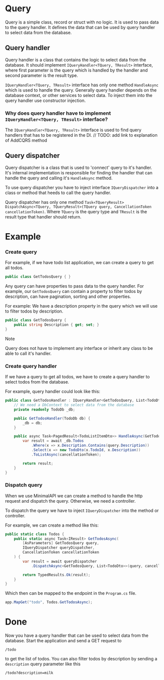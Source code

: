# Query

Query is a simple class, record or struct with no logic. It is used to pass data to the query handler.
It defines the data that can be used by query handler to select data from the database.

## Query handler

Query handler is a class that contains the logic to select data from the database. It should implement
`IQueryHandler<TQuery, TResult>` interface, where first parameter is the query which is handled by the handler and
second parameter is the result type.

`IQueryHandler<TQuery, TResult>` interface has only one method `HandleAsync` which is used to handle the query.
Generally query handler depends on the database context, or other services to select data. To inject them into the query
handler use constructor injection.

### Why does query handler have to implement `IQueryHandler<TQuery, TResult>` interface?

The `IQueryHandler<TQuery, TResult>` interface is used to find query handlers that has to be registered in the DI.
// TODO: add link to explanation of AddCQRS method

## Query dispatcher

Query dispatcher is a class that is used to 'connect' query to it's handler. It's internal implementation is responsible
for finding the handler that can handle the query and calling it's `HandleAsync` method.

To use query dispatcher you have to inject interface `IQueryDispatcher` into a class or method that heeds to call
the query handler.

Query dispatcher has only one method
`Task<TQueryResult> DispatchAsync<TQuery, TQueryResult>(TQuery query, CancellationToken cancellationToken)`.
Where `TQuery` is the query type and `TResult` is the result type that handler should return.

# Example
### Create query

For example, if we have todo list application, we can create a query to get all todos.

```csharp
public class GetTodosQuery { }
```

Any query can have properties to pass data to the query handler.
For example, our `GetTodosQuery` can contain a property to filter todos by description, can have pagination, sorting and
other properties.

For example:
We have a description property in the query which we will use to filter todos by description.

```csharp
public class GetTodosQuery {
    public string Description { get; set; }
}
```

> [!NOTE]  
> Query does not have to implement any interface or inherit any class to be able to call it's handler.

### Create query handler

If we have a query to get all todos, we have to create a query handler to select todos from the database.

For example, query handler could look like this:

```csharp
public class GetTodosHandler : IQueryHandler<GetTodosQuery, List<TodoDto>> {
    // We need a DbContext to select data from the database
    private readonly TodoDb _db;

    public GetTodosHandler(TodoDb db) {
        _db = db;
    }

    public async Task<PagedResult<TodoListItemDto>> HandleAsync(GetTodosQuery query, CancellationToken cancellationToken) {
        var result = await _db.Todos
            .Where(x => x.Description.Contains(query.Description))
            .Select(x => new TodoDto(x.TodoId, x.Description))
            .ToListAsync(cancellationToken);

        return result;
    }
}
```

### Dispatch query

When we use MinimalAPI we can create a method to handle the http request and dispatch the query. Otherwise, we need a
controller.

To dispatch the query we have to inject `IQueryDispatcher` into the method or controller.

For example, we can create a method like this:

```csharp
public static class Todos {
    public static async Task<IResult> GetTodosAsync(
        [AsParameters] GetTodosQuery query,
        IQueryDispatcher queryDispatcher,
        CancellationToken cancellationToken
    ) {
        var result = await queryDispatcher
            .DispatchAsync<GetTodosQuery, List<TodoDto>>(query, cancellationToken);

        return TypedResults.Ok(result);
    }
}
```

Which then can be mapped to the endpoint in the `Program.cs` file.

```csharp
app.MapGet("todo", Todos.GetTodosAsync);
```

# Done
Now you have a query handler that can be used to select data from the database. Start the application and send a GET request
to 
```
/todo
```

to get the list of todos. You can also filter todos by description by sending a `description` query parameter like this 
```
/todo?description=milk
```